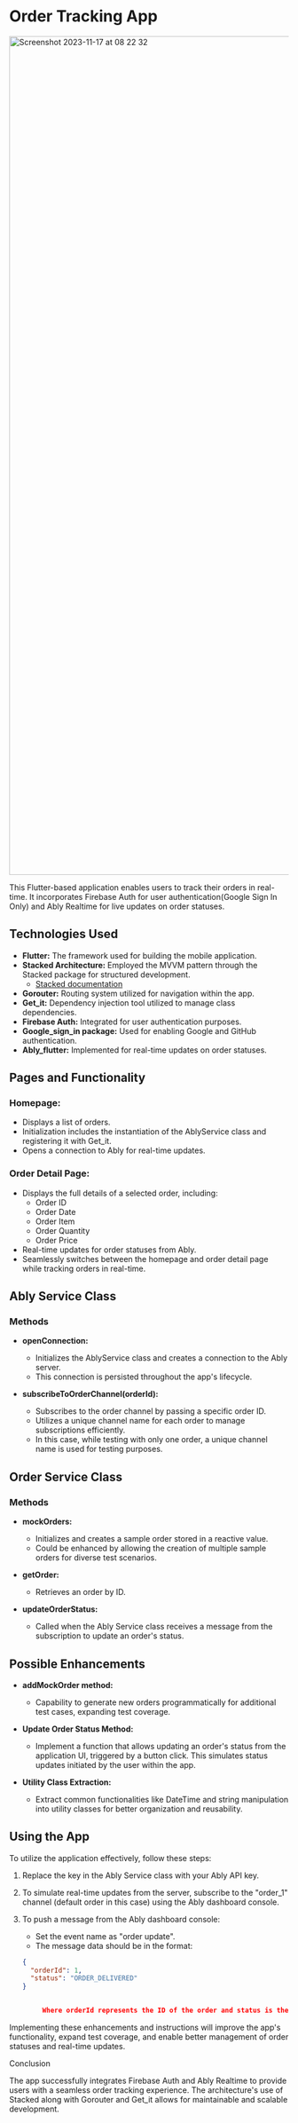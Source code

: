 
# Order Tracking App

<img width="1512" alt="Screenshot 2023-11-17 at 08 22 32" src="https://github.com/Agjohngabriel/edenlife_sample_work/assets/47140902/80965ae6-222a-478d-a424-387ff497a628">


This Flutter-based application enables users to track their orders in real-time. It incorporates Firebase Auth for user authentication(Google Sign In Only) and Ably Realtime for live updates on order statuses.

## Technologies Used

- **Flutter:** The framework used for building the mobile application.
- **Stacked Architecture:** Employed the MVVM pattern through the Stacked package for structured development.
    - [Stacked documentation](https://pub.dev/packages/stacked)
- **Gorouter:** Routing system utilized for navigation within the app.
- **Get_it:** Dependency injection tool utilized to manage class dependencies.
- **Firebase Auth:** Integrated for user authentication purposes.
- **Google_sign_in package:** Used for enabling Google and GitHub authentication.
- **Ably_flutter:** Implemented for real-time updates on order statuses.

## Pages and Functionality

### Homepage:
- Displays a list of orders.
- Initialization includes the instantiation of the AblyService class and registering it with Get_it.
- Opens a connection to Ably for real-time updates.

### Order Detail Page:
- Displays the full details of a selected order, including:
    - Order ID
    - Order Date
    - Order Item
    - Order Quantity
    - Order Price
- Real-time updates for order statuses from Ably.
- Seamlessly switches between the homepage and order detail page while tracking orders in real-time.

## Ably Service Class

### Methods

- **openConnection:**
    - Initializes the AblyService class and creates a connection to the Ably server.
    - This connection is persisted throughout the app's lifecycle.

- **subscribeToOrderChannel(orderId):**
    - Subscribes to the order channel by passing a specific order ID.
    - Utilizes a unique channel name for each order to manage subscriptions efficiently.
    - In this case, while testing with only one order, a unique channel name is used for testing purposes.

## Order Service Class

### Methods

- **mockOrders:**
    - Initializes and creates a sample order stored in a reactive value.
    - Could be enhanced by allowing the creation of multiple sample orders for diverse test scenarios.

- **getOrder:**
    - Retrieves an order by ID.

- **updateOrderStatus:**
    - Called when the Ably Service class receives a message from the subscription to update an order's status.

## Possible Enhancements

- **addMockOrder method:**
    - Capability to generate new orders programmatically for additional test cases, expanding test coverage.

- **Update Order Status Method:**
    - Implement a function that allows updating an order's status from the application UI, triggered by a button click. This simulates status updates initiated by the user within the app.

- **Utility Class Extraction:**
    - Extract common functionalities like DateTime and string manipulation into utility classes for better organization and reusability.

## Using the App

To utilize the application effectively, follow these steps:

1. Replace the key in the Ably Service class with your Ably API key.
2. To simulate real-time updates from the server, subscribe to the "order_1" channel (default order in this case) using the Ably dashboard console.
3. To push a message from the Ably dashboard console:
    - Set the event name as "order update".
    - The message data should be in the format:

   ```json
   {
     "orderId": 1,
     "status": "ORDER_DELIVERED"
   }


        Where orderId represents the ID of the order and status is the order status enum.

Implementing these enhancements and instructions will improve the app's functionality, expand test coverage, and enable better management of order statuses and real-time updates.

Conclusion

The app successfully integrates Firebase Auth and Ably Realtime to provide users with a seamless order tracking experience. The architecture's use of Stacked along with Gorouter and Get_it allows for maintainable and scalable development.
